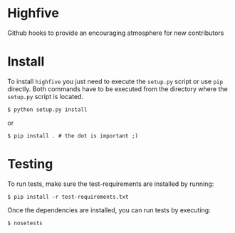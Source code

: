 Highfive
========

Github hooks to provide an encouraging atmosphere for new contributors

Install
=======

To install `highfive` you just need to execute the `setup.py` script or use `pip` directly. Both commands have to be executed from the directory where the `setup.py` script is located.

    $ python setup.py install

or

    $ pip install . # the dot is important ;)


Testing
=======

To run tests, make sure the test-requirements are installed by running:

    $ pip install -r test-requirements.txt


Once the dependencies are installed, you can run tests by executing:

    $ nosetests
